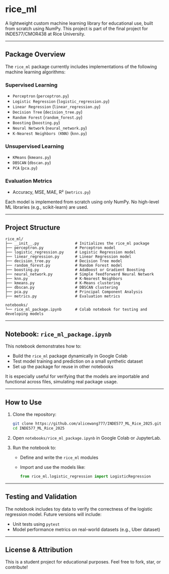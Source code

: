 # rice_ml

A lightweight custom machine learning library for educational use, built from scratch using NumPy. This project is part of the final project for INDE577/CMOR438 at Rice University.

---

## Package Overview

The `rice_ml` package currently includes implementations of the following machine learning algorithms:

### Supervised Learning

- `Perceptron` (`perceptron.py`)
- `Logistic Regression` (`logistic_regression.py`)
- `Linear Regression` (`linear_regression.py`)
- `Decision Tree` (`decision_tree.py`)
- `Random Forest` (`random_forest.py`)
- `Boosting` (`boosting.py`)
- `Neural Network` (`neural_network.py`)
- `K-Nearest Neighbors (KNN)` (`knn.py`)

### Unsupervised Learning

- `KMeans` (`kmeans.py`)
- `DBSCAN` (`dbscan.py`)
- `PCA` (`pca.py`)

### Evaluation Metrics

- Accuracy, MSE, MAE, R² (`metrics.py`)

Each model is implemented from scratch using only NumPy. No high-level ML libraries (e.g., scikit-learn) are used.

---

## Project Structure

```plaintext
rice_ml/
├── __init__.py                # Initializes the rice_ml package
├── perceptron.py              # Perceptron model
├── logistic_regression.py     # Logistic Regression model
├── linear_regression.py       # Linear Regression model
├── decision_tree.py           # Decision Tree model
├── random_forest.py           # Random Forest model
├── boosting.py                # AdaBoost or Gradient Boosting
├── neural_network.py          # Simple feedforward Neural Network
├── knn.py                     # K-Nearest Neighbors
├── kmeans.py                  # K-Means clustering
├── dbscan.py                  # DBSCAN clustering
├── pca.py                     # Principal Component Analysis
├── metrics.py                 # Evaluation metrics

notebooks/
└── rice_ml_package.ipynb      # Colab notebook for testing and developing models
```

---

## Notebook: `rice_ml_package.ipynb`

This notebook demonstrates how to:

- Build the `rice_ml` package dynamically in Google Colab
- Test model training and prediction on a small synthetic dataset
- Set up the package for reuse in other notebooks

It is especially useful for verifying that the models are importable and functional across files, simulating real package usage.

---

## How to Use

1. Clone the repository:

    ```bash
    git clone https://github.com/alicewang777/INDE577_ML_Rice_2025.git
    cd INDE577_ML_Rice_2025
    ```

2. Open `notebooks/rice_ml_package.ipynb` in Google Colab or JupyterLab.

3. Run the notebook to:
    - Define and write the `rice_ml` modules
    - Import and use the models like:

      ```python
      from rice_ml.logistic_regression import LogisticRegression
      ```

---

## Testing and Validation

The notebook includes toy data to verify the correctness of the logistic regression model. Future versions will include:

- Unit tests using `pytest`
- Model performance metrics on real-world datasets (e.g., Uber dataset)

---

## License & Attribution

This is a student project for educational purposes. Feel free to fork, star, or contribute!


